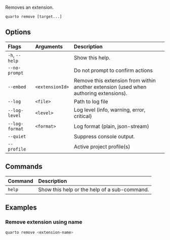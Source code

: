 Removes an extension.

``` {.bash}
quarto remove [target...]
```


## Options

|Flags          |Arguments       |Description                                                                           |
|:--------------|:---------------|:-------------------------------------------------------------------------------------|
|`-h`, `--help` |                |Show this help.                                                                       |
|`--no-prompt`  |                |Do not prompt to confirm actions                                                      |
|`--embed`      |`<extensionId>` |Remove this extension from within another extension (used when authoring extensions). |
|`--log`        |`<file>`        |Path to log file                                                                      |
|`--log-level`  |`<level>`       |Log level (info, warning, error, critical)                                            |
|`--log-format` |`<format>`      |Log format (plain, json-stream)                                                       |
|`--quiet`      |                |Suppress console output.                                                              |
|`--profile`    |                |Active project profile(s)                                                             |
## Commands

|Command |Description                                  |
|:-------|:--------------------------------------------|
|`help`  |Show this help or the help of a sub-command. |


## Examples
### Remove extension using name

``` {.bash filename='Terminal'}
quarto remove <extension-name>
```

